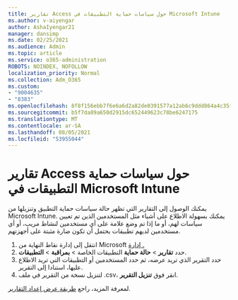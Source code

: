 ```yaml
---
title: تقارير Access حول سياسات حماية التطبيقات في Microsoft Intune
ms.author: v-aiyengar
author: AshaIyengar21
manager: dansimp
ms.date: 02/25/2021
ms.audience: Admin
ms.topic: article
ms.service: o365-administration
ROBOTS: NOINDEX, NOFOLLOW
localization_priority: Normal
ms.collection: Adm_O365
ms.custom:
- "9004635"
- "8383"
ms.openlocfilehash: 8f8f156ebb7f6e6a6d2a82de0391577a12ab6c9ddd864a4c35f0e24c4ac638d9
ms.sourcegitcommit: b5f7da89a650d2915dc652449623c78be6247175
ms.translationtype: MT
ms.contentlocale: ar-SA
ms.lasthandoff: 08/05/2021
ms.locfileid: "53955044"
---
```

# <a name="access-reports-about-app-protection-policies-in-microsoft-intune"></a>تقارير Access حول سياسات حماية التطبيقات في Microsoft Intune

يمكنك الوصول إلى التقارير التي تظهر حالة سياسات حماية التطبيق وتنزيلها من Microsoft Intune. يمكنك بسهولة الاطلاع على أشياء مثل المستخدمين الذين تم تعيين سياسات لهم، أو ما إذا تم وضع علامة على أي مستخدمين لنشاط مريب، أو أي مستخدمين لديهم تطبيقات يحتمل أن تكون ضارة مثبتة على أجهزتهم.

1. انتقل إلى إدارة نقاط النهاية من Microsoft [إدارة .](https://go.microsoft.com/fwlink/?linkid=2109431)
1. حدد **تقارير**  >  **حالة حماية** التطبيقات الخاصة  >  **بمراقبة**  >  **التطبيقات**.
1. حدد التقرير الذي تريد عرضه، ثم حدد المستخدمين أو التطبيقات التي تريد الاطلاع عليها، استنادا إلى التقرير.
1. لتنزيل نسخة من التقرير في ملف .csv، انقر فوق **تنزيل التقرير**.

لمعرفة المزيد، راجع [طريقة عرض إعداد التقارير](https://go.microsoft.com/fwlink/?linkid=2109431).
